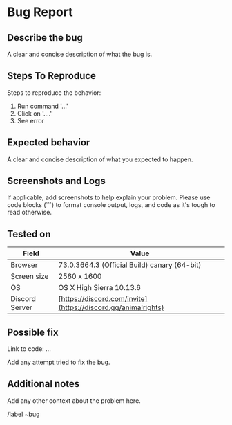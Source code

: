 # Bug Report

<!---
Please read this!

Before opening a new issue, make sure to search for keywords in the issues
filtered by the "regression" or "bug" label:

- https://gitlab.com/Leftclickchris/arabot/-/issues?label_name%5B%5D=bug

and verify the issue you're about to submit isn't a duplicate.
--->

## Describe the bug

A clear and concise description of what the bug is.

## Steps To Reproduce

Steps to reproduce the behavior:

1. Run command '...'
2. Click on '....'
3. See error

## Expected behavior

A clear and concise description of what you expected to happen.

## Screenshots and Logs

If applicable, add screenshots to help explain your problem. Please use code blocks (```) to format console output, logs, and code
 as it's tough to read otherwise.

## Tested on

| Field          | Value                                                       |
| -------------- | ----------------------------------------------------------- |
| Browser        | 73.0.3664.3 (Official Build) canary (64-bit)                |
| Screen size    | 2560 x 1600                                                 |
| OS             | OS X High Sierra 10.13.6                                    |
| Discord Server | [https://discord.com/invite](https://discord.gg/animalrights) |

## Possible fix

Link to code: ...

Add any attempt tried to fix the bug.

## Additional notes

Add any other context about the problem here.

/label ~bug
